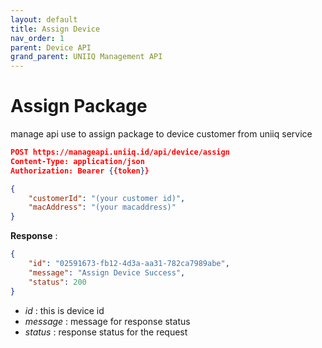 ```yaml
---
layout: default
title: Assign Device
nav_order: 1
parent: Device API
grand_parent: UNIIQ Management API
---
```


# Assign Package

manage api use to assign package to device customer from uniiq service

```json
POST https://manageapi.uniiq.id/api/device/assign
Content-Type: application/json
Authorization: Bearer {{token}}

{
    "customerId": "(your customer id)",
    "macAddress": "(your macaddress)"
}
```

**Response** :
```json
{
    "id": "02591673-fb12-4d3a-aa31-782ca7989abe",
    "message": "Assign Device Success",
    "status": 200
}
```
- *id* : this is device id
- *message* : message for response status
- *status* : response status for the request
